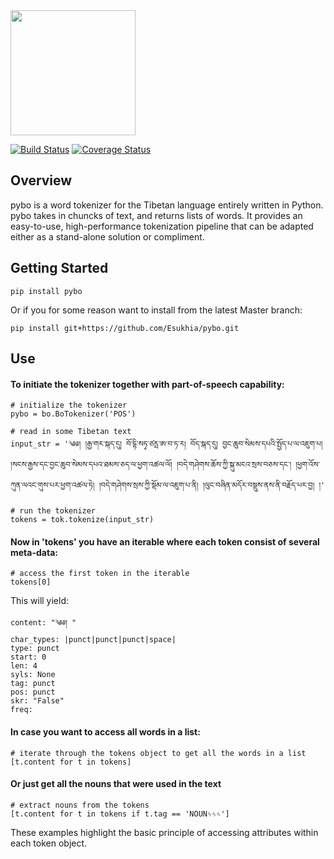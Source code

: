 <img src=https://raw.githubusercontent.com/mikkokotila/pybo/master/pybo_logo.png width=200>

[![Build Status](https://travis-ci.org/Esukhia/pybo.svg?branch=master)](https://travis-ci.org/Esukhia/pybo)  [![Coverage Status](https://coveralls.io/repos/github/Esukhia/pybo/badge.svg?branch=master)](https://coveralls.io/github/Esukhia/pybo?branch=master)

## Overview

pybo is a word tokenizer for the Tibetan language entirely written in Python. pybo takes in chuncks of text, and returns lists of words. It provides an easy-to-use, high-performance tokenization pipeline that can be adapted either as a stand-alone solution or compliment.

## Getting Started 

    pip install pybo
    
Or if you for some reason want to install from the latest Master branch:

    pip install git+https://github.com/Esukhia/pybo.git

## Use 

#### To initiate the tokenizer together with part-of-speech capability: 

    # initialize the tokenizer
    pybo = bo.BoTokenizer('POS')
    
    # read in some Tibetan text
    input_str = '༄༅། །རྒྱ་གར་སྐད་དུ། བོ་དྷི་སཏྭ་ཙརྻ་ཨ་བ་ཏ་ར། བོད་སྐད་དུ། བྱང་ཆུབ་སེམས་དཔའི་སྤྱོད་པ་ལ་འཇུག་པ། །སངས་རྒྱས་དང་བྱང་ཆུབ་སེམས་དཔའ་ཐམས་ཅད་ལ་ཕྱག་འཚལ་ལོ། །བདེ་གཤེགས་ཆོས་ཀྱི་སྐུ་མངའ་སྲས་བཅས་དང༌། །ཕྱག་འོས་ཀུན་ལའང་གུས་པར་ཕྱག་འཚལ་ཏེ། །བདེ་གཤེགས་སྲས་ཀྱི་སྡོམ་ལ་འཇུག་པ་ནི། །ལུང་བཞིན་མདོར་བསྡུས་ནས་ནི་བརྗོད་པར་བྱ། །'
    
    # run the tokenizer
    tokens = tok.tokenize(input_str)
    
#### Now in 'tokens' you have an iterable where each token consist of several meta-data:

    # access the first token in the iterable
    tokens[0]

This will yield:

    content: "༄༅། "
    char_types: |punct|punct|punct|space|
    type: punct
    start: 0
    len: 4
    syls: None
    tag: punct
    pos: punct
    skr: "False"
    freq: 
    
#### In case you want to access all words in a list: 

    # iterate through the tokens object to get all the words in a list
    [t.content for t in tokens]

#### Or just get all the nouns that were used in the text

    # extract nouns from the tokens
    [t.content for t in tokens if t.tag == 'NOUNᛃᛃᛃ']
    
These examples highlight the basic principle of accessing attributes within each token object. 




